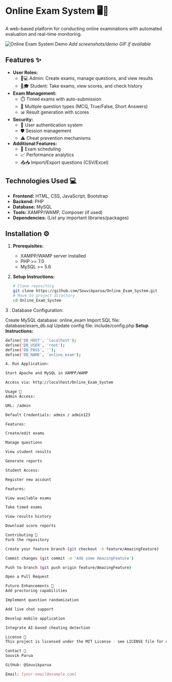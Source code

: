 # Online Exam System 🖥️📝

A web-based platform for conducting online examinations with automated evaluation and real-time monitoring.

![Online Exam System Demo](screenshots/demo.gif) *Add screenshots/demo GIF if available*

## Features ✨

- **User Roles:**
  - 👨💻 Admin: Create exams, manage questions, and view results
  - 🧑🎓 Student: Take exams, view scores, and check history
- **Exam Management:**
  - ⏱️ Timed exams with auto-submission
  - 📝 Multiple question types (MCQ, True/False, Short Answers)
  - 📊 Result generation with scores
- **Security:**
  - 🔑 User authentication system
  - 🛡️ Session management
  - ⚠️ Cheat prevention mechanisms
- **Additional Features:**
  - 📅 Exam scheduling
  - 📈 Performance analytics
  - 📤📥 Import/Export questions (CSV/Excel)

## Technologies Used 💻

- **Frontend:** HTML, CSS, JavaScript, Bootstrap
- **Backend:** PHP
- **Database:** MySQL
- **Tools:** XAMPP/WAMP, Composer (if used)
- **Dependencies:** (List any important libraries/packages)

## Installation ⚙️

1. **Prerequisites:**
   - XAMPP/WAMP server installed
   - PHP >= 7.0
   - MySQL >= 5.6

2. **Setup Instructions:**
   ```bash
   # Clone repository
   git clone https://github.com/Souvikparua/Online_Exam_System.git
   # Move to project directory
   cd Online_Exam_System

3 . Database Configuration:

Create MySQL database: online_exam
Import SQL file: database/exam_db.sql
Update config file: include/config.php
**Setup Instructions:**
```bash
define('DB_HOST', 'localhost');
define('DB_USER', 'root');
define('DB_PASS', '');
define('DB_NAME', 'online_exam');

4. Run Application:

Start Apache and MySQL in XAMPP/WAMP

Access via: http://localhost/Online_Exam_System

Usage 🚀
Admin Access:

URL: /admin

Default Credentials: admin / admin123

Features:

Create/edit exams

Manage questions

View student results

Generate reports

Student Access:

Register new account

Features:

View available exams

Take timed exams

View results history

Download score reports

Contributing 🤝
Fork the repository

Create your feature branch (git checkout -b feature/AmazingFeature)

Commit changes (git commit -m 'Add some AmazingFeature')

Push to branch (git push origin feature/AmazingFeature)

Open a Pull Request

Future Enhancements 🚧
Add proctoring capabilities

Implement question randomization

Add live chat support

Develop mobile application

Integrate AI-based cheating detection

License 📄
This project is licensed under the MIT License - see LICENSE file for details

Contact 📧
Souvik Parua

GitHub: @Souvikparua

Email: [your-email@example.com]
